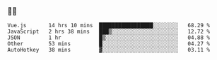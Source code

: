 ### 👨‍💻

<!--START_SECTION:waka-->
```text
Vue.js       14 hrs 10 mins  █████████████████░░░░░░░░   68.29 % 
JavaScript   2 hrs 38 mins   ███▒░░░░░░░░░░░░░░░░░░░░░   12.72 % 
JSON         1 hr            █▒░░░░░░░░░░░░░░░░░░░░░░░   04.88 % 
Other        53 mins         █░░░░░░░░░░░░░░░░░░░░░░░░   04.27 % 
AutoHotkey   38 mins         ▓░░░░░░░░░░░░░░░░░░░░░░░░   03.11 % 
```
<!--END_SECTION:waka-->
